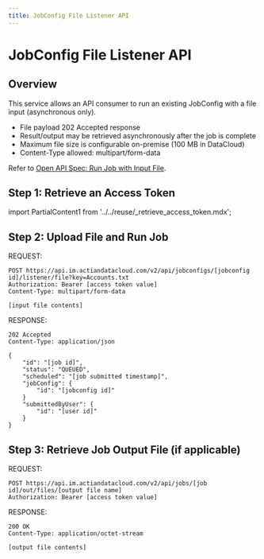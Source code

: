 ```yaml
---
title: JobConfig File Listener API
---
```

# JobConfig File Listener API

## Overview

This service allows an API consumer to run an existing JobConfig with a file input (asynchronous only).


* File payload 202 Accepted response
* Result/output may be retrieved asynchronously after the job is complete
* Maximum file size is configurable on-premise (100 MB in DataCloud)
* Content-Type allowed: multipart/form-data

Refer to [Open API Spec: Run Job with Input File](https://console.im.actiandatacloud.com/apidocs/?urls.primaryName=Job%20Execution#/Job/runJobConfigWithFile).

## Step 1: Retrieve an Access Token

import PartialContent1 from '../../reuse/_retrieve_access_token.mdx';

<PartialContent1 name="retrieve_access_token" />

## Step 2: Upload File and Run Job

REQUEST:

```
POST https://api.im.actiandatacloud.com/v2/api/jobconfigs/[jobconfig id]/listener/file?key=Accounts.txt
Authorization: Bearer [access token value]
Content-Type: multipart/form-data

[input file contents]
```
RESPONSE:

```
202 Accepted
Content-Type: application/json

{
    "id": "[job id]",
    "status": "QUEUED",
    "scheduled": "[job submitted timestamp]",
    "jobConfig": {
        "id": "[jobconfig id]"
    }
    "submittedByUser": {
        "id": "[user id]"
    }
}
```

## Step 3: Retrieve Job Output File (if applicable)

REQUEST:

```
POST https://api.im.actiandatacloud.com/v2/api/jobs/[job id]/out/files/[output file name]
Authorization: Bearer [access token value]
```
RESPONSE:

```
200 OK
Content-Type: application/octet-stream

[output file contents]
```
